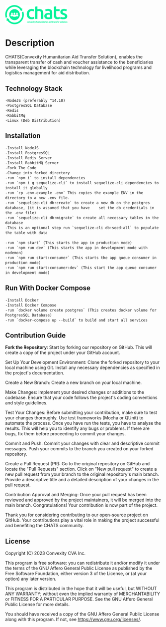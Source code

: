 <a href="https://withconvexity.com">
    <img width="200" src="./chats_logo.svg?width=64" alt="CHATS Logo" />
</a>


# Description

CHATS(Convexity Humanitarian Aid Transfer Solution), enables the transparent transfer of cash and voucher assistance to the beneficiaries while leveraging the blockchain technology for livelihood programs and logistics management for aid distribution.
##  Technology Stack
    -NodeJS (preferably ^14.10)
    -PostgresSQL Database
    -Redis
    -RabbitMq
    -Linux (Deb Distribution)
##  Installation
    -Install NodeJS
    -Install PostgresSQL
    -Install Redis Server
    -Install RabbitMQ Server
    -Fork The Code
    -Change into forked directory
    -run `npm i` to install dependencies
    -run `npm i g sequelize-cli` to install sequelize-cli dependencies to install it globally
    -run `cp .env.example .env` This copies the example ENV in the directory to a new .env file.
    -run `sequelize-cli db:create` to create a new db on the postgres database, (it is assumed that you have    set the db credentials in the .env file)
    -run `sequelize-cli db:migrate` to create all necessary tables in the database
    -This is an optional step run `sequelize-cli db:seed:all` to populate the table with data

    -run `npm start` (This starts the app in production mode)
    -run `npm run dev` (This starts the app in development mode with nodemon)
    -run `npm run start:consumer` (This starts the app queue consumer in production mode)
    -run `npm run start:consumer:dev` (This start the app queue consumer in development mode)

##  Run With Docker Compose
    -Install Docker
    -Install Docker Compose
    -run `docker volume create postgres` (This creates docker volume for PostgresSQL Database)
    -run `docker-compose up --build` to build and start all services


## Contribution Guide
**Fork the Repository**: Start by forking our repository on GitHub. This will create a copy of the project under your GitHub account.

Set Up Your Development Environment: Clone the forked repository to your local machine using Git. Install any necessary dependencies as specified in the project's documentation.

Create a New Branch: Create a new branch on your local machine.

Make Changes: Implement your desired changes or additions to the codebase. Ensure that your code follows the project's coding conventions and style guidelines.

Test Your Changes: Before submitting your contribution, make sure to test your changes thoroughly. Use test frameworks (Mocha or QUnit) to automate the process. Once you have run the tests, you have to analyse the results. This will help you to identify any bugs or problems. If there are bugs, fix them before proceeding to commit your changes.

Commit and Push: Commit your changes with clear and descriptive commit messages. Push your commits to the branch you created on your forked repository.

Create a Pull Request (PR): Go to the original repository on GitHub and locate the "Pull Requests" section. Click on "New pull request" to create a new pull request from your branch to the original repository's main branch. Provide a descriptive title and a detailed description of your changes in the pull request.

Contribution Approval and Merging: Once your pull request has been reviewed and approved by the project maintainers, it will be merged into the main branch. Congratulations! Your contribution is now part of the project.

Thank you for considering contributing to our open-source project on GitHub. Your contributions play a vital role in making the project successful and benefiting the CHATS community.

## License
Copyright (C) 2023  Convexity CVA Inc.

This program is free software: you can redistribute it and/or modify
it under the terms of the GNU Affero General Public License as
published by the Free Software Foundation, either version 3 of the
License, or (at your option) any later version.

This program is distributed in the hope that it will be useful,
but WITHOUT ANY WARRANTY; without even the implied warranty of
MERCHANTABILITY or FITNESS FOR A PARTICULAR PURPOSE.  See the
GNU Affero General Public License for more details.

You should have received a copy of the GNU Affero General Public License
along with this program.  If not, see <https://www.gnu.org/licenses/>.
